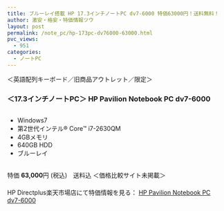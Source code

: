 ```yaml
---
title: ブルーレイ搭載 HP 17.3インチノートPC dv7-6000 特価63000円！送料無料！
author: 激安・格安・特価情報ツウ
layout: post
permalink: /note_pc/hp-173pc-dv76000-63000.html
pvc_views:
  - 951
categories:
  - ノートPC
---
```

＜英語配列キーボード／旧商品アウトレット／限定＞

### ＜17.3インチノートPC＞ HP Pavilion Notebook PC dv7-6000

<div class="img-bg2 img_L">
  <a href="http://hb.afl.rakuten.co.jp/hgc/0d61fdc7.0ef53030.0d61fdc8.fc624125/?pc=http%3a%2f%2fitem.rakuten.co.jp%2fdirectplus%2fdv7-6000-6%2f%3fscid%3daf_ich_link_img&#038;m=http%3a%2f%2fm.rakuten.co.jp%2fdirectplus%2fi%2f10000198%2f" target="_blank"><img src="http://hbb.afl.rakuten.co.jp/hgb/?pc=http%3a%2f%2fthumbnail.image.rakuten.co.jp%2f%400_mall%2fdirectplus%2fcabinet%2fnote%2fdv7-6000-6%2fdv7-6000-6-p1.jpg%3f_ex%3d128x128&#038;m=http%3a%2f%2fthumbnail.image.rakuten.co.jp%2f%400_mall%2fdirectplus%2fcabinet%2fnote%2fdv7-6000-6%2fdv7-6000-6-p1.jpg" border="0" title="" alt="" /></a>
</div>

<!--more-->

  * Windows7
  * 第2世代インテル® Core™ i7-2630QM
  * 4GBメモリ
  * 640GB HDD
  * ブルーレイ

<br clear="all" />特価 <span class="tokka-price"><strong>63,000</strong></span>円 (税込)　送料込 ＜価格比較サイト未掲載＞  
　　  
HP Directplus楽天市場店にて特価情報を見る： <a href="http://hb.afl.rakuten.co.jp/hgc/0d61fdc7.0ef53030.0d61fdc8.fc624125/?pc=http%3a%2f%2fitem.rakuten.co.jp%2fdirectplus%2fdv7-6000-6%2f%3fscid%3daf_ich_link_img&#038;m=http%3a%2f%2fm.rakuten.co.jp%2fdirectplus%2fi%2f10000198%2f" target="_blank"><span class="fs150p">HP Pavilion Notebook PC dv7-6000</span></a>